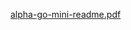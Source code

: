 [alpha-go-mini-readme.pdf]([/alpha-go-mini-readme.pdf](https://github.com/katzjason/go-frontend/blob/main/public/alpha-go-mini-readme.pdf))

